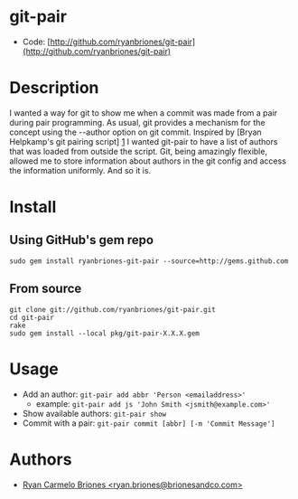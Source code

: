 # git-pair

* Code: [http://github.com/ryanbriones/git-pair](http://github.com/ryanbriones/git-pair)

# Description

I wanted a way for git to show me when a commit was made from a pair during pair programming. As usual, git provides a mechanism for the concept using the --author option on git commit. Inspired by [Bryan Helpkamp's git pairing script] [1] I wanted git-pair to have a list of authors that was loaded from outside the script. Git, being amazingly flexible, allowed me to store information about authors in the git config and access the information uniformly. And so it is.

[1]: http://www.brynary.com/2008/9/1/setting-the-git-commit-author-to-pair-programmers-names

# Install

## Using GitHub's gem repo
    sudo gem install ryanbriones-git-pair --source=http://gems.github.com

## From source
    git clone git://github.com/ryanbriones/git-pair.git
    cd git-pair
    rake
    sudo gem install --local pkg/git-pair-X.X.X.gem

# Usage

* Add an author: `git-pair add abbr 'Person <emailaddress>'`
  * example: `git-pair add js 'John Smith <jsmith@example.com>'`
* Show available authors: `git-pair show`
* Commit with a pair: `git-pair commit [abbr] [-m 'Commit Message']`

# Authors

* [Ryan Carmelo Briones &lt;ryan.briones@brionesandco.com&gt;](mailto:ryan.briones@brionesandco.com)